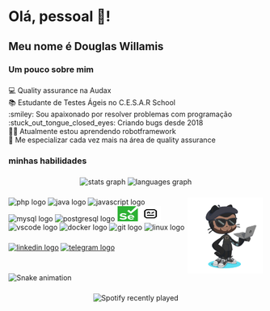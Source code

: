 <h1 align="left">Olá, pessoal 👋!</h1>

###

<h2 align="left">Meu nome é Douglas Willamis</h2>

###

<h3 align="left">Um pouco sobre mim</h3>

###

<p align="left">💻 Quality assurance na Audax<br>📚 Estudante de Testes Ágeis no C.E.S.A.R School<br>:smiley: Sou apaixonado por resolver problemas com programação<br>:stuck_out_tongue_closed_eyes: Criando bugs desde 2018<br>👩‍💻 Atualmente estou aprendendo robotframework<br>🎯 Me especializar cada vez mais na área de quality assurance</p>

###

<h3 align="left">minhas habilidades</h3>

###

<div align="center">
  <img src="https://github-readme-stats.vercel.app/api?hide_title=false&hide_rank=false&show_icons=true&include_all_commits=true&count_private=true&disable_animations=false&theme=dracula&locale=pt-br&hide_border=false&username=DouglasWillamis" height="150" alt="stats graph"  />
  <img src="https://github-readme-stats.vercel.app/api/top-langs?locale=pt-br&hide_title=false&layout=compact&card_width=320&langs_count=5&theme=dracula&hide_border=false&username=DouglasWillamis" height="150" alt="languages graph"  />
</div>

###

<img src="https://github.com/DouglasWillamis/DouglasWillamis/blob/main/douglas-octocat.png" 
align="right" height="150" />

###

<div align="left">
  <img src="https://cdn.jsdelivr.net/gh/devicons/devicon/icons/php/php-original.svg" height="30" width="42" alt="php logo"  />
  <img src="https://cdn.jsdelivr.net/gh/devicons/devicon/icons/java/java-original.svg" height="30" width="42" alt="java logo"  />
  <img src="https://cdn.jsdelivr.net/gh/devicons/devicon/icons/javascript/javascript-original.svg" height="30" width="42" alt="javascript logo"  />
  <img src="https://cdn.jsdelivr.net/gh/devicons/devicon/icons/mysql/mysql-original.svg" height="30" width="42" alt="mysql logo"  />
  <img src="https://cdn.jsdelivr.net/gh/devicons/devicon/icons/postgresql/postgresql-original.svg" height="30" width="42" alt="postgresql logo"  />
  <img src="https://github.com/DouglasWillamis/DouglasWillamis/blob/main/selenium.svg" 
  height="30" width="42" alt="selenium logo" />
  <img src="https://github.com/DouglasWillamis/DouglasWillamis/blob/main/robotframework.svg" 
  height="30" width="42" alt="robot logo" />
  <img src="https://cdn.jsdelivr.net/gh/devicons/devicon/icons/vscode/vscode-original.svg" height="30" width="42" alt="vscode logo"  />
  <img src="https://cdn.jsdelivr.net/gh/devicons/devicon/icons/docker/docker-original.svg" height="30" width="42" alt="docker logo"  />
  <img src="https://cdn.jsdelivr.net/gh/devicons/devicon/icons/git/git-original.svg" height="30" width="42" alt="git logo"  />
  <img src="https://cdn.jsdelivr.net/gh/devicons/devicon/icons/linux/linux-original.svg" height="30" width="42" alt="linux logo"  />
</div>

###

<div align="left">
  <a href="https://www.linkedin.com/in/douglas-willamis"><img src="https://img.shields.io/static/v1?message=LinkedIn&logo=linkedin&label=&color=0077B5&logoColor=white&labelColor=&style=for-the-badge" height="35" alt="linkedin logo"  /></a>
  <a href="https://t.me/Doug_Will"><img src="https://img.shields.io/static/v1?message=Telegram&logo=telegram&label=&color=2CA5E0&logoColor=white&labelColor=&style=for-the-badge" height="35" alt="telegram logo"  /></a>
</div>

###

<br clear="both">

<img src="https://github.com/DouglasWillamis/DouglasWillamis/blob/output/snake.svg" alt="Snake animation" />

###

<div align="center">
  <img src="https://spotify-recently-played-readme.vercel.app/api?user=22qsg7reovipstx43zfp7svca&count=5" alt="Spotify recently played" />
</div>

###
